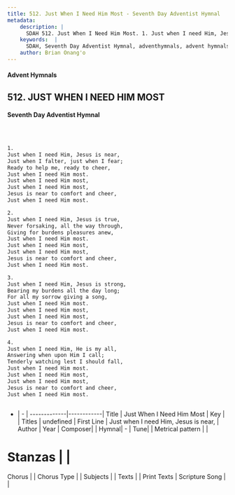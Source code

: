 ```yaml
---
title: 512. Just When I Need Him Most - Seventh Day Adventist Hymnal
metadata:
    description: |
      SDAH 512. Just When I Need Him Most. 1. Just when I need Him, Jesus is near, Just when I falter, just when I fear; Ready to help me, ready to cheer, Just when I need Him most. Just when I need Him most, Just when I need Him most, Jesus is near to comfort and cheer, Just when I need Him most.
    keywords:  |
      SDAH, Seventh Day Adventist Hymnal, adventhymnals, advent hymnals, Just When I Need Him Most, Just when I need Him, Jesus is near, 
    author: Brian Onang'o
---
```


#### Advent Hymnals
## 512. JUST WHEN I NEED HIM MOST
#### Seventh Day Adventist Hymnal

```txt



1.
Just when I need Him, Jesus is near,
Just when I falter, just when I fear;
Ready to help me, ready to cheer,
Just when I need Him most.
Just when I need Him most,
Just when I need Him most,
Jesus is near to comfort and cheer,
Just when I need Him most.

2.
Just when I need Him, Jesus is true,
Never forsaking, all the way through,
Giving for burdens pleasures anew,
Just when I need Him most.
Just when I need Him most,
Just when I need Him most,
Jesus is near to comfort and cheer,
Just when I need Him most.

3.
Just when I need Him, Jesus is strong,
Bearing my burdens all the day long;
For all my sorrow giving a song,
Just when I need Him most.
Just when I need Him most,
Just when I need Him most,
Jesus is near to comfort and cheer,
Just when I need Him most.

4.
Just when I need Him, He is my all,
Answering when upon Him I call;
Tenderly watching lest I should fall,
Just when I need Him most.
Just when I need Him most,
Just when I need Him most,
Jesus is near to comfort and cheer,
Just when I need Him most.



```

- |   -  |
-------------|------------|
Title | Just When I Need Him Most |
Key |  |
Titles | undefined |
First Line | Just when I need Him, Jesus is near, |
Author | 
Year | 
Composer|  |
Hymnal|  - |
Tune|  |
Metrical pattern | |
# Stanzas |  |
Chorus |  |
Chorus Type |  |
Subjects |  |
Texts |  |
Print Texts | 
Scripture Song |  |
  
